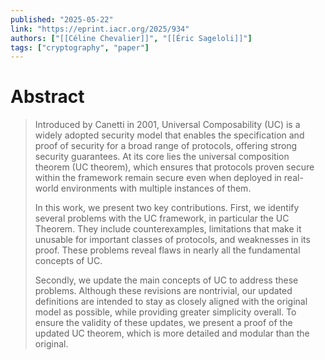 ```yaml
---
published: "2025-05-22"
link: "https://eprint.iacr.org/2025/934"
authors: ["[[Céline Chevalier]]", "[[Éric Sageloli]]"]
tags: ["cryptography", "paper"]
---
```


# Abstract

> Introduced by Canetti in 2001, Universal Composability (UC) is a widely adopted security model that enables the specification and proof of security for a broad range of protocols, offering strong security guarantees. 
> At its core lies the universal composition theorem (UC theorem), which ensures that protocols proven secure within  the framework remain secure even when deployed in real-world environments with multiple instances of them.
> 
> In this work, we present two key contributions. First, we identify several problems with the UC framework, in particular the UC Theorem. They include counterexamples, limitations that make it unusable for important classes of protocols, and weaknesses in its proof. These problems reveal flaws in nearly all the fundamental concepts of UC.
> 
> Secondly, we update the main concepts of UC to address these problems. Although these revisions are nontrivial, our updated definitions are intended to stay as closely aligned with the original model as possible, while providing greater simplicity overall. To ensure the validity of these updates, we present a proof of the updated UC theorem, which is more detailed and modular than the original.
